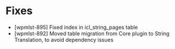 # Fixes
* [wpmlst-895] Fixed index in icl_string_pages table
* [wpmlst-892] Moved table migration from Core plugin to String Translation, to avoid dependency issues